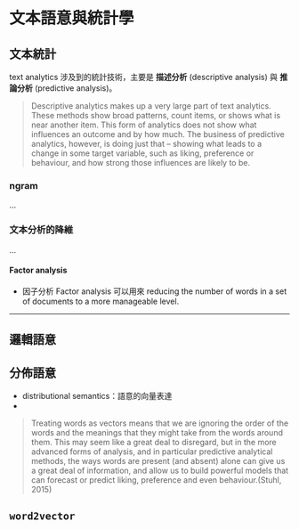 # 文本語意與統計學


## 文本統計

text analytics 涉及到的統計技術，主要是 **描述分析** (descriptive analysis) 與 **推論分析** (predictive analysis)。

> Descriptive analytics makes up a very large part of text analytics. These methods show broad patterns, count items, or shows what is near another item. This form of analytics does not show what influences an outcome and by how much. The business of predictive analytics, however, is doing just that – showing what leads to a change in some target variable, such as liking, preference or behaviour, and how strong those influences are likely to be.



### ngram
...

### 文本分析的降維
...
#### Factor analysis

- 因子分析 Factor analysis 可以用來 reducing the number of words in a set of documents to a more manageable level. 












---
## 邏輯語意




## 分佈語意 

- distributional semantics：語意的向量表達
- 



> Treating words as vectors means that we are ignoring the order of the words and the meanings that they might take from the words around them. This may seem like a great deal to disregard, but in the more advanced forms of analysis, and in particular predictive analytical methods, the ways words are present (and absent) alone can give us a great deal of information, and allow us to build powerful models that can forecast or predict liking, preference and even behaviour.(Stuhl, 2015)


## `word2vector` 
